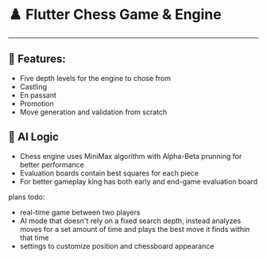 # ♟️ Flutter Chess Game & Engine

<hr>

## 🔧 Features:
- Five depth levels for the engine to chose from
- Castling
- En passant
- Promotion
- Move generation and validation from scratch

## 🤖 AI Logic
- Chess engine uses MiniMax algorithm with Alpha-Beta prunning for better performance
- Evaluation boards contain best squares for each piece
- For better gameplay king has both early and end-game evaluation board


plans todo:
- real-time game between two players
- AI mode that doesn't rely on a fixed search depth, instead analyzes moves for a set amount of time
  and plays the best move it finds within that time
- settings to customize position and chessboard appearance
